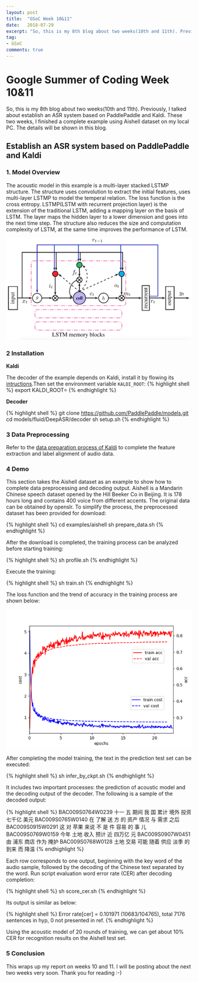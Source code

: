 ```yaml
---
layout: post
title:  "GSoC Week 10&11"
date:   2018-07-29
excerpt: "So, this is my 8th blog about two weeks(10th and 11th). Previously, I talked about establish an ASR system based on PaddlePaddle and Kaldi. These two weeks, I finished a complete example using Aishell dataset on my local PC."
tag:
- GSoC
comments: true
---
```


# Google Summer of Coding Week 10&11

So, this is my 8th blog about two weeks(10th and 11th). Previously, I talked about establish an ASR system based on PaddlePaddle and Kaldi. These two weeks, I finished a complete example using Aishell dataset on my local PC. The details will be shown in this blog.


## Establish an ASR system based on PaddlePaddle and Kaldi

### 1. Model Overview

The acoustic model in this example is a multi-layer stacked LSTMP structure. The structure uses convolution to extract the initial features, uses multi-layer LSTMP to model the temperal relation. The loss function is the cross entropy. LSTMP(LSTM with recurrent projection layer) is the extension of the traditional LSTM, adding a mapping layer on the basis of LSTM. The layer maps the hidden layer to a lower dimension and goes into the next time step. The structure also reduces the size and computation complexity of LSTM, at the same time improves the performance of LSTM.

![Fig.1 Structure Diagram of LSTMP](https://github.com/CynthiaSuwi/cynthiasuwi.github.io/blob/master/_posts/img/lstmp.png?raw=true)


### 2 Installation

**Kaldi**

The decoder of the example depends on Kaldi, install it by flowing its [intructions](https://github.com/kaldi-asr/kaldi).Then set the environment variable `KALDI_ROOT`:
{% highlight shell %}
export KALDI_ROOT=<Installation path of kaldi>
{% endhighlight %}

**Decoder**

{% highlight shell %}
git clone https://github.com/PaddlePaddle/models.git
cd models/fluid/DeepASR/decoder
sh setup.sh
{% endhighlight %}

### 3 Data Preprocessing
Refer to the [data preparation process of Kaldi](http://kaldi-asr.org/doc/data_prep.html) to complete the feature extraction and label alignment of audio data.

### 4 Demo
This section takes the Aishell dataset as an example to show how to complete data preprocessing and decoding output. Aishell is a Mandarin Chinese speech dataset opened by the Hill Beeker Co in Beijing. It is 178 hours long and contains 400 voice from different accents. The original data can be obtained by openslr. To simplify the process, the preprocessed dataset has been provided for download:

{% highlight shell %}
cd examples/aishell
sh prepare_data.sh
{% endhighlight %}

After the download is completed, the training process can be analyzed before starting training:

{% highlight shell %}
sh profile.sh
{% endhighlight %}

Execute the training:

{% highlight shell %}
sh train.sh
{% endhighlight %}

The loss function and the trend of accuracy in the training process are shown below:


![Fig.2 Learning curve for training acoustic model on Aishell](https://github.com/CynthiaSuwi/cynthiasuwi.github.io/blob/master/_posts/img/learning_curve.png?raw=true)

After completing the model training, the text in the prediction test set can be executed:

{% highlight shell %}
sh infer_by_ckpt.sh
{% endhighlight %}

It includes two important processes: the prediction of acoustic model and the decoding output of the decoder. The following is a sample of the decoded output:

{% highlight shell %}
BAC009S0764W0239 十一 五 期间 我 国 累计 境外 投资 七千亿 美元
BAC009S0765W0140 在 了解 送 方 的 资产 情况 与 需求 之后
BAC009S0915W0291 这 对 苹果 来说 不 是 件 容易 的 事 儿
BAC009S0769W0159 今年 土地 收入 预计 近 四万亿 元
BAC009S0907W0451 由 浦东 商店 作为 掩护
BAC009S0768W0128 土地 交易 可能 随着 供应 淡季 的 到来 而 降温
{% endhighlight %}

Each row corresponds to one output, beginning with the key word of the audio sample, followed by the decoding of the Chinese text separated by the word. Run script evaluation word error rate (CER) after decoding completion:

{% highlight shell %}
sh score_cer.sh
{% endhighlight %}

Its output is similar as below:

{% highlight shell %}
Error rate[cer] = 0.101971 (10683/104765),
total 7176 sentences in hyp, 0 not presented in ref.
{% endhighlight %}

Using the acoustic model of 20 rounds of training, we can get about 10% CER for recognition results on the Aishell test set.

### 5 Conclusion

This wraps up my report on weeks 10 and 11. I will be posting about the next two weeks very soon. Thank you for reading :-)
